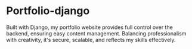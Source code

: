 # Portfolio-django
Built with Django, my portfolio website provides full control over the backend, ensuring easy content management. Balancing professionalism with creativity, it's secure, scalable, and reflects my skills effectively.
